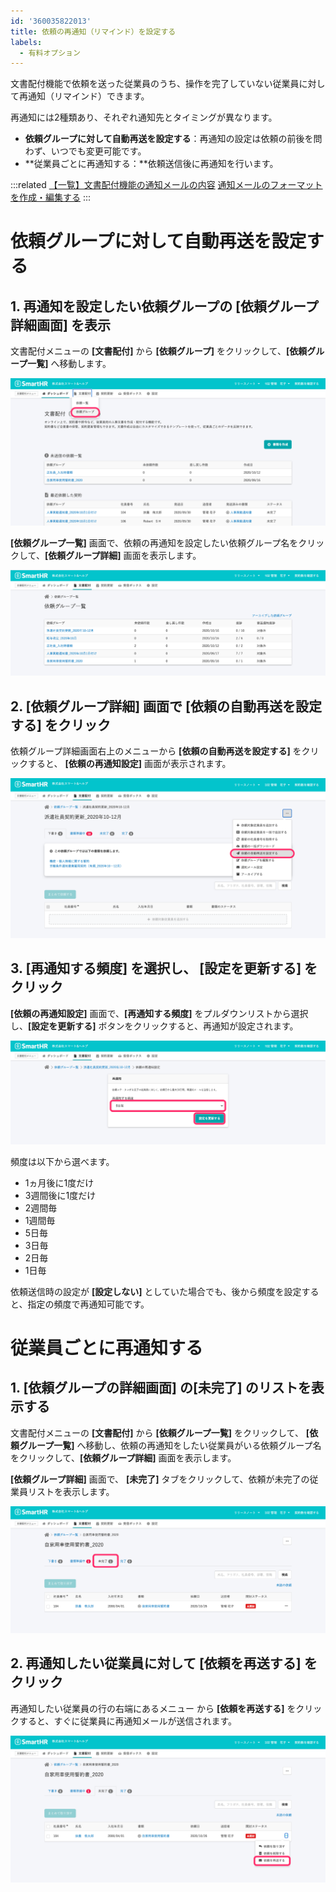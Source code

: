 ```yaml
---
id: '360035822013'
title: 依頼の再通知（リマインド）を設定する
labels:
  - 有料オプション
---
```

文書配付機能で依頼を送った従業員のうち、操作を完了していない従業員に対して再通知（リマインド）できます。

再通知には2種類あり、それぞれ通知先とタイミングが異なります。

- **依頼グループに対して自動再送を設定する**：再通知の設定は依頼の前後を問わず、いつでも変更可能です。
- **従業員ごとに再通知する：**依頼送信後に再通知を行います。

:::related
[【一覧】文書配付機能の通知メールの内容](https://knowledge.smarthr.jp/hc/ja/articles/360035821993)
[通知メールのフォーマットを作成・編集する](https://knowledge.smarthr.jp/hc/ja/articles/360043502353)
:::

# 依頼グループに対して自動再送を設定する

## 1\. 再通知を設定したい依頼グループの \[依頼グループ詳細画面\] を表示

文書配付メニューの **\[文書配付\]** から **\[依頼グループ\]** をクリックして、**\[依頼グループ一覧\]** へ移動します。

![menu_to_reqest_groups_list.png](./menu_to_reqest_groups_list.png)

**\[依頼グループ一覧\]** 画面で、依頼の再通知を設定したい依頼グループ名をクリックして、**\[依頼グループ詳細\]** 画面を表示します。

![reqest_groups_list.png](./reqest_groups_list.png)

## 2\. \[依頼グループ詳細\] 画面で \[依頼の自動再送を設定する\] をクリック

依頼グループ詳細画面右上のメニューから **\[依頼の自動再送を設定する\]** をクリックすると、 **\[依頼の再通知設定\]** 画面が表示されます。

![reqest_groups_list_auto_remind.png](./reqest_groups_list_auto_remind.png)

## 3\. \[再通知する頻度\] を選択し、 \[設定を更新する\] をクリック

**\[依頼の再通知設定\]** 画面で、**\[再通知する頻度\]** をプルダウンリストから選択し、**\[設定を更新する\]** ボタンをクリックすると、再通知が設定されます。

![set_remind.png](./set_remind.png)

頻度は以下から選べます。

- 1ヵ月後に1度だけ
- 3週間後に1度だけ
- 2週間毎
- 1週間毎
- 5日毎
- 3日毎
- 2日毎
- 1日毎

依頼送信時の設定が **\[設定しない\]** としていた場合でも、後から頻度を設定すると、指定の頻度で再通知可能です。

# 従業員ごとに再通知する

## 1\. \[依頼グループの詳細画面\] の\[未完了\] のリストを表示する

文書配付メニューの **\[文書配付\]** から **\[依頼グループ一覧\]** をクリックして、 **\[依頼グループ一覧\]** へ移動し、依頼の再通知をしたい従業員がいる依頼グループ名をクリックして、**\[依頼グループ詳細\]** 画面を表示します。

**\[依頼グループ詳細\]** 画面で、 **\[未完了\]** タブをクリックして、依頼が未完了の従業員リストを表示します。

![reqest_groups_sent.png](./reqest_groups_sent.png)

## 2\. 再通知したい従業員に対して \[依頼を再送する\] をクリック

再通知したい従業員の行の右端にあるメニュー から **\[依頼を再送する\]** をクリックすると、すぐに従業員に再通知メールが送信されます。

![reqest_groups_sent_remind.png](./reqest_groups_sent_remind.png)
